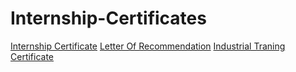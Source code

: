 # Internship-Certificates

[Internship Certificate](https://drive.google.com/file/d/1Q3BQLOROslN6lsHtqnsc67WfFhhbG9OP/view?usp=sharing)
[Letter Of Recommendation](https://drive.google.com/file/d/1Q7Bu4NitK8UddhLQoCR_ZRvo4YMgve6Q/view?usp=sharing)
[Industrial Traning Certificate](https://drive.google.com/file/d/1Q45SXa1v_bROrcA3ovCwwz-zPdYaoUv-/view?usp=sharing)
